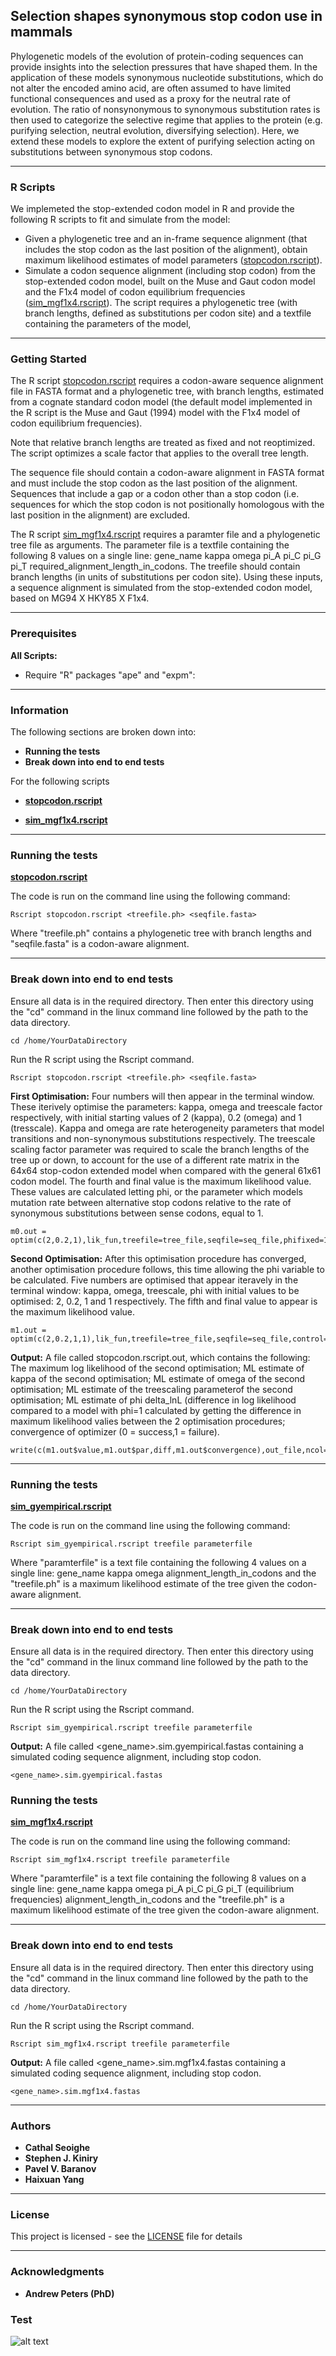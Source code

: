 ## Selection shapes synonymous stop codon use in mammals


Phylogenetic models of the evolution of protein-coding sequences can provide insights into the selection pressures that have shaped them. In the application of these models synonymous nucleotide substitutions, which do not alter the encoded amino acid, are often assumed to have limited functional consequences and used as a proxy for the neutral rate of evolution. The ratio of nonsynonymous to synonymous substitution rates is then used to categorize the selective regime that applies to the protein (e.g. purifying selection, neutral evolution, diversifying selection). Here, we extend these models to explore the extent of purifying selection acting on substitutions between synonymous stop codons. 

***

### R Scripts

We implemeted the stop-extended codon model in R and provide the following R scripts to fit and simulate from the model:
* Given a phylogenetic tree and an in-frame sequence alignment (that includes the stop codon as the last position of the alignment), obtain maximum likelihood estimates of model parameters
([stopcodon.rscript](https://github.com/cseoighe/StopEvol/blob/master/stopcodon.rscript)).
* Simulate a codon sequence alignment (including stop codon) from the stop-extended codon model, built on the Muse and Gaut codon model and the F1x4 model of codon equilibrium frequencies ([sim_mgf1x4.rscript](https://github.com/cseoighe/StopEvol/blob/master/sim_mgf1x4.rscript)). The script requires a phylogenetic tree (with branch lengths, defined as substitutions per codon site) and a textfile containing the parameters of the model,


***

### Getting Started

The R script [stopcodon.rscript](https://github.com/cseoighe/StopEvol/blob/master/stopcodon.rscript) requires a codon-aware sequence alignment file in FASTA format and a phylogenetic tree, with branch lengths, estimated from a cognate standard codon model (the default model implemented in the R script is the Muse and Gaut (1994) model with the F1x4 model of codon equilibrium frequencies).  

Note that relative branch lengths are treated as fixed and not reoptimized. The script optimizes a scale factor that applies to the overall tree length.

The sequence file should contain a codon-aware alignment in FASTA format and must include the 
stop codon as the last position of the alignment. Sequences that include a gap or a codon other than
a stop codon (i.e. sequences for which the stop codon is not positionally homologous with the last 
position in the alignment) are excluded.

The R script [sim_mgf1x4.rscript](https://github.com/cseoighe/StopEvol/blob/master/sim_mgf1x4.rscript) requires a paramter file and a phylogenetic tree file as arguments. The parameter file is a textfile containing the following 8 values on a single line: gene_name kappa omega pi_A pi_C pi_G pi_T required_alignment_length_in_codons. The treefile should contain branch lengths (in units of substitutions per codon site). Using these inputs, a sequence alignment is simulated from the stop-extended codon model, based on MG94 X HKY85 X F1x4.
***

### Prerequisites

**All Scripts:**
* Require "R" packages "ape" and "expm":

***

### Information

The following sections are broken down into:

* **Running the tests**
* **Break down into end to end tests**

For the following scripts 
* **[stopcodon.rscript](https://github.com/cseoighe/StopEvol/blob/master/stopcodon.rscript)**
<!-- * **[sim_gyempirical.rscript](https://github.com/cseoighe/StopEvol/blob/master/sim_gyempirical.rscript)** -->
* **[sim_mgf1x4.rscript](https://github.com/cseoighe/StopEvol/blob/master/sim_mgf1x4.rscript)**

***

### Running the tests
**[stopcodon.rscript](https://github.com/cseoighe/StopEvol/blob/master/stopcodon.rscript)**

The code is run on the command line using the following command:

```
Rscript stopcodon.rscript <treefile.ph> <seqfile.fasta>
```

Where "treefile.ph" contains a phylogenetic tree with branch lengths and "seqfile.fasta" is a codon-aware alignment.

***


### Break down into end to end tests

Ensure all data is in the required directory. Then enter this directory using the "cd" command in the linux command line followed by the path to the data directory.

```
cd /home/YourDataDirectory
```
Run the R script using the Rscript command.

```
Rscript stopcodon.rscript <treefile.ph> <seqfile.fasta>
```

**First Optimisation:** Four numbers will then appear in the terminal window. These iterively optimise the parameters: kappa, omega and treescale factor respectively, with initial starting values of 2 (kappa), 0.2 (omega) and 1 (tresscale). Kappa and omega are rate heterogeneity parameters that model transitions and non-synonymous substitutions respectively. The treescale scaling factor parameter was required to scale the branch lengths of the tree up or down, to account for the use of a different rate matrix in the 64x64 stop-codon extended model when compared with the general 61x61 codon model. The fourth and final value is the maximum likelihood value. These values are calculated letting phi, or the parameter which models mutation rate between alternative stop codons relative to the rate of synonymous substitutions between sense codons, equal to 1.

```
m0.out = optim(c(2,0.2,1),lik_fun,treefile=tree_file,seqfile=seq_file,phifixed=1,control=list(fnscale=-1))
```

**Second Optimisation:** After this optimisation procedure has converged, another optimisation procedure follows, this time allowing the phi variable to be calculated. Five numbers are optimised that appear iteravely in the terminal window:  kappa, omega, treescale, phi with initial values to be optimised: 2, 0.2, 1 and 1 respectively. The fifth and final value to appear is the maximum likelihood value.

```
m1.out = optim(c(2,0.2,1,1),lik_fun,treefile=tree_file,seqfile=seq_file,control=list(fnscale=-1))
```

**Output:** A file called stopcodon.rscript.out, which contains the following: The maximum log likelihood of the second optimisation; ML estimate of kappa of the second optimisation; ML estimate of omega of the second optimisation; ML estimate of the treescaling parameterof the second optimisation; ML estimate of phi delta_lnL (difference in log likelihood compared to a model with phi=1 calculated by getting the difference in maximum likelihood valies between the 2 optimisation procedures; convergence of optimizer (0 = success,1 = failure). 

```
write(c(m1.out$value,m1.out$par,diff,m1.out$convergence),out_file,ncol=10)
```
***

### Running the tests
**[sim_gyempirical.rscript](https://github.com/cseoighe/StopEvol/blob/master/sim_gyempirical.rscript)**

The code is run on the command line using the following command:

```
Rscript sim_gyempirical.rscript treefile parameterfile
```

Where "paramterfile" is a text file containing the following 4 values on a single line: gene_name kappa omega alignment_length_in_codons and the "treefile.ph" is a maximum likelihood estimate of the tree given the codon-aware alignment.

***


### Break down into end to end tests

Ensure all data is in the required directory. Then enter this directory using the "cd" command in the linux command line followed by the path to the data directory.

```
cd /home/YourDataDirectory
```
Run the R script using the Rscript command.

```
Rscript sim_gyempirical.rscript treefile parameterfile
```

**Output:** A file called <gene_name>.sim.gyempirical.fastas containing a simulated coding sequence alignment, including
stop codon.

```
<gene_name>.sim.gyempirical.fastas
```

### Running the tests
**[sim_mgf1x4.rscript](https://github.com/cseoighe/StopEvol/blob/master/sim_mgf1x4.rscript)**

The code is run on the command line using the following command:

```
Rscript sim_mgf1x4.rscript treefile parameterfile
```

Where "paramterfile" is a text file containing the following 8 values on a single line: gene_name kappa omega pi_A pi_C pi_G pi_T (equilibrium frequencies) alignment_length_in_codons and the "treefile.ph" is a maximum likelihood estimate of the tree given the codon-aware alignment.

***


### Break down into end to end tests

Ensure all data is in the required directory. Then enter this directory using the "cd" command in the linux command line followed by the path to the data directory.

```
cd /home/YourDataDirectory
```
Run the R script using the Rscript command.

```
Rscript sim_mgf1x4.rscript treefile parameterfile
```

**Output:** A file called <gene_name>.sim.mgf1x4.fastas containing a simulated coding sequence alignment, including
stop codon.

```
<gene_name>.sim.mgf1x4.fastas
```
***
### Authors

* **Cathal Seoighe**
* **Stephen J. Kiniry**
* **Pavel V. Baranov**
* **Haixuan Yang**

***

### License

This project is licensed  - see the [LICENSE](LICENSE) file for details

***

### Acknowledgments
* **Andrew Peters (PhD)**

### Test 
![alt text](https://github.com/cseoighe/StopEvol/blob/master/Sim1.png)
